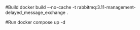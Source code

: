 #Build
docker build --no-cache -t rabbitmq:3.11-management-delayed_message_exchange .

#Run
docker compose up -d